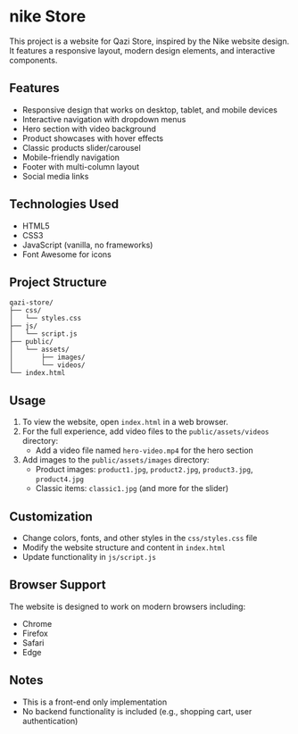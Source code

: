 # nike Store

This project is a website for Qazi Store, inspired by the Nike website design. It features a responsive layout, modern design elements, and interactive components.

## Features

- Responsive design that works on desktop, tablet, and mobile devices
- Interactive navigation with dropdown menus
- Hero section with video background
- Product showcases with hover effects
- Classic products slider/carousel
- Mobile-friendly navigation
- Footer with multi-column layout
- Social media links

## Technologies Used

- HTML5
- CSS3
- JavaScript (vanilla, no frameworks)
- Font Awesome for icons

## Project Structure

```
qazi-store/
├── css/
│   └── styles.css
├── js/
│   └── script.js
├── public/
│   └── assets/
│       ├── images/
│       └── videos/
└── index.html
```

## Usage

1. To view the website, open `index.html` in a web browser.
2. For the full experience, add video files to the `public/assets/videos` directory:
   - Add a video file named `hero-video.mp4` for the hero section
3. Add images to the `public/assets/images` directory:
   - Product images: `product1.jpg`, `product2.jpg`, `product3.jpg`, `product4.jpg`
   - Classic items: `classic1.jpg` (and more for the slider)

## Customization

- Change colors, fonts, and other styles in the `css/styles.css` file
- Modify the website structure and content in `index.html`
- Update functionality in `js/script.js`

## Browser Support

The website is designed to work on modern browsers including:
- Chrome
- Firefox
- Safari
- Edge

## Notes

- This is a front-end only implementation
- No backend functionality is included (e.g., shopping cart, user authentication) 
